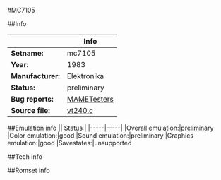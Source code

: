 #MC7105

##Info

||Info|
|-----|-----|
|**Setname:**|mc7105
|**Year:**|1983
|**Manufacturer:**|Elektronika
|**Status:**|preliminary
|**Bug reports:**|[MAMETesters](http://mametesters.org/view_all_set.php?type=1&temporary=y&search=vt240.c)
|**Source file:**|[vt240.c](https://github.com/mamedev/mame/blob/master/src/mess/drivers/vt240.c)

##Emulation info
|| Status |
|-----|-----|
|Overall emulation:|preliminary
|Color emulation:|good
|Sound emulation:|preliminary
|Graphics emulation:|good
|Savestates:|unsupported

##Tech info

##Romset info

<!--- START OF EDITED COMMENT DO NOT TOUCH TEXT ABOVE-->
